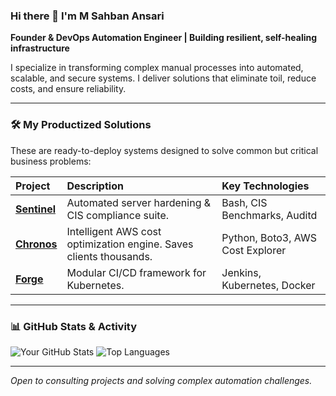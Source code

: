 ### Hi there 👋 I'm M Sahban Ansari

**Founder & DevOps Automation Engineer | Building resilient, self-healing infrastructure**

I specialize in transforming complex manual processes into automated, scalable, and secure systems. I deliver solutions that eliminate toil, reduce costs, and ensure reliability.

---

### 🛠️ My Productized Solutions

These are ready-to-deploy systems designed to solve common but critical business problems:

| Project | Description | Key Technologies |
| :--- | :--- | :--- |
| [**Sentinel**](https://github.com/web3sahb/sentinel-linux-hardener) | Automated server hardening & CIS compliance suite. | Bash, CIS Benchmarks, Auditd |
| [**Chronos**](https://github.com/web3sahb/chronos-aws-optimizer) | Intelligent AWS cost optimization engine. Saves clients thousands. | Python, Boto3, AWS Cost Explorer |
| [**Forge**](https://github.com/web3sahb/forge-ci-cd-framework) | Modular CI/CD framework for Kubernetes. | Jenkins, Kubernetes, Docker |

---

### 📊 GitHub Stats & Activity

![Your GitHub Stats](https://github-readme-stats.vercel.app/api?username=web3sahb&show_icons=true&theme=radical&hide_title=true&hide=prs,issues)
![Top Languages](https://github-readme-stats.vercel.app/api/top-langs/?username=web3sahb&layout=compact&theme=radical&hide_title=true)

---

*Open to consulting projects and solving complex automation challenges.*
